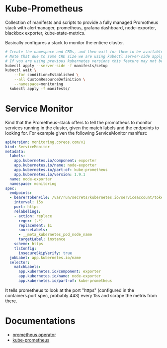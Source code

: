 # Kube-Prometheus

Collection of manifests and scripts to provide a fully managed Promotheus stack with alertmanager, prometheus, grafana dashboard, node-exporter, blackbox exporter, kube-state-metrics.

Basically configures a stack to monitor the entiere cluster.

```bash
# Create the namespace and CRDs, and then wait for them to be available before creating the remaining resources
# Note that due to some CRD size we are using kubectl server-side apply feature which is generally available since kubernetes 1.22.
# If you are using previous kubernetes versions this feature may not be available and you would need to use kubectl create instead.
kubectl apply --server-side -f manifests/setup
kubectl wait \
	--for condition=Established \
	--all CustomResourceDefinition \
	--namespace=monitoring
  kubectl apply -f manifests/
```

# Service Monitor

Kind that the Prometheus-stack offers to tell the promotheus to monitor services running in the cluster, given the match labels and the endpoints to looking for. For example given the following ServiceMonitor manifest:

```yaml
apiVersion: monitoring.coreos.com/v1
kind: ServiceMonitor
metadata:
  labels:
    app.kubernetes.io/component: exporter
    app.kubernetes.io/name: node-exporter
    app.kubernetes.io/part-of: kube-prometheus
    app.kubernetes.io/version: 1.9.1
  name: node-exporter
  namespace: monitoring
spec:
  endpoints:
  - bearerTokenFile: /var/run/secrets/kubernetes.io/serviceaccount/token
    interval: 15s
    port: https
    relabelings:
    - action: replace
      regex: (.*)
      replacement: $1
      sourceLabels:
      - __meta_kubernetes_pod_node_name
      targetLabel: instance
    scheme: https
    tlsConfig:
      insecureSkipVerify: true
  jobLabel: app.kubernetes.io/name
  selector:
    matchLabels:
      app.kubernetes.io/component: exporter
      app.kubernetes.io/name: node-exporter
      app.kubernetes.io/part-of: kube-prometheus
```

It tells prometheus to look at the port "https" (configured in the containers.port spec, probably 443) every 15s and scrape the metris from there.

# Documentations

- [prometheus operator](https://prometheus-operator.dev/)
- [kube-prometheus](https://github.com/prometheus-operator/kube-prometheus)
